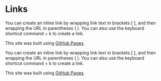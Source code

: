 # Links

You can create an inline link by wrapping link text in brackets [ ], and then wrapping the URL in parentheses ( ). You can also use the keyboard shortcut command + k to create a link.

This site was built using [GitHub Pages](https://pages.github.com/).

You can create an inline link by wrapping link text in brackets [ ], and then wrapping the URL in parentheses ( ). You can also use the keyboard shortcut command + k to create a link.

This site was built using [GitHub Pages](https://pages.github.com/).

